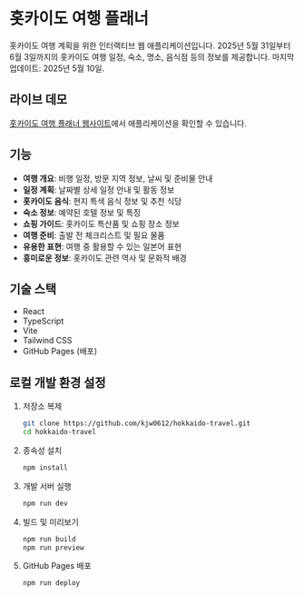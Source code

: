 # 홋카이도 여행 플래너

홋카이도 여행 계획을 위한 인터랙티브 웹 애플리케이션입니다. 2025년 5월 31일부터 6월 3일까지의 홋카이도 여행 일정, 숙소, 명소, 음식점 등의 정보를 제공합니다. 마지막 업데이트: 2025년 5월 10일.

## 라이브 데모

[홋카이도 여행 플래너 웹사이트](https://kjw0612.github.io/hokkaido-travel/)에서 애플리케이션을 확인할 수 있습니다.

## 기능

- **여행 개요**: 비행 일정, 방문 지역 정보, 날씨 및 준비물 안내
- **일정 계획**: 날짜별 상세 일정 안내 및 활동 정보
- **홋카이도 음식**: 현지 특색 음식 정보 및 추천 식당
- **숙소 정보**: 예약된 호텔 정보 및 특징
- **쇼핑 가이드**: 홋카이도 특산품 및 쇼핑 장소 정보
- **여행 준비**: 출발 전 체크리스트 및 필요 물품
- **유용한 표현**: 여행 중 활용할 수 있는 일본어 표현
- **흥미로운 정보**: 홋카이도 관련 역사 및 문화적 배경

## 기술 스택

- React
- TypeScript
- Vite
- Tailwind CSS
- GitHub Pages (배포)

## 로컬 개발 환경 설정

1. 저장소 복제
   ```bash
   git clone https://github.com/kjw0612/hokkaido-travel.git
   cd hokkaido-travel
   ```

2. 종속성 설치
   ```bash
   npm install
   ```

3. 개발 서버 실행
   ```bash
   npm run dev
   ```

4. 빌드 및 미리보기
   ```bash
   npm run build
   npm run preview
   ```

5. GitHub Pages 배포
   ```bash
   npm run deploy
   ```